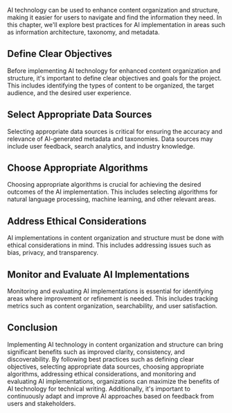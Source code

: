 

AI technology can be used to enhance content organization and structure, making it easier for users to navigate and find the information they need. In this chapter, we'll explore best practices for AI implementation in areas such as information architecture, taxonomy, and metadata.

Define Clear Objectives
-----------------------

Before implementing AI technology for enhanced content organization and structure, it's important to define clear objectives and goals for the project. This includes identifying the types of content to be organized, the target audience, and the desired user experience.

Select Appropriate Data Sources
-------------------------------

Selecting appropriate data sources is critical for ensuring the accuracy and relevance of AI-generated metadata and taxonomies. Data sources may include user feedback, search analytics, and industry knowledge.

Choose Appropriate Algorithms
-----------------------------

Choosing appropriate algorithms is crucial for achieving the desired outcomes of the AI implementation. This includes selecting algorithms for natural language processing, machine learning, and other relevant areas.

Address Ethical Considerations
------------------------------

AI implementations in content organization and structure must be done with ethical considerations in mind. This includes addressing issues such as bias, privacy, and transparency.

Monitor and Evaluate AI Implementations
---------------------------------------

Monitoring and evaluating AI implementations is essential for identifying areas where improvement or refinement is needed. This includes tracking metrics such as content organization, searchability, and user satisfaction.

Conclusion
----------

Implementing AI technology in content organization and structure can bring significant benefits such as improved clarity, consistency, and discoverability. By following best practices such as defining clear objectives, selecting appropriate data sources, choosing appropriate algorithms, addressing ethical considerations, and monitoring and evaluating AI implementations, organizations can maximize the benefits of AI technology for technical writing. Additionally, it's important to continuously adapt and improve AI approaches based on feedback from users and stakeholders.
